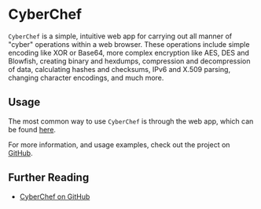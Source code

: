 # CyberChef

`CyberChef` is a simple, intuitive web app for carrying out all manner of "cyber" operations within a web browser. These operations include simple encoding like XOR or Base64, more complex encryption like AES, DES and Blowfish, creating binary and hexdumps, compression and decompression of data, calculating hashes and checksums, IPv6 and X.509 parsing, changing character encodings, and much more.

## Usage

The most common way to use `CyberChef` is through the web app, which can be found [here](https://gchq.github.io/CyberChef/).

For more information, and usage examples, check out the project on [GitHub](https://github.com/gchq/CyberChef).

## Further Reading

- [CyberChef on GitHub](https://github.com/gchq/CyberChef)
